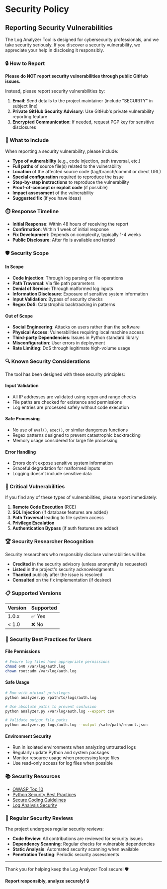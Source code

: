 # Security Policy

## Reporting Security Vulnerabilities

The Log Analyzer Tool is designed for cybersecurity professionals, and we take security seriously. If you discover a security vulnerability, we appreciate your help in disclosing it responsibly.

### 🔒 How to Report

**Please do NOT report security vulnerabilities through public GitHub issues.**

Instead, please report security vulnerabilities by:

1. **Email**: Send details to the project maintainer (include "SECURITY" in subject line)
2. **Private GitHub Security Advisory**: Use GitHub's private vulnerability reporting feature
3. **Encrypted Communication**: If needed, request PGP key for sensitive disclosures

### 📝 What to Include

When reporting a security vulnerability, please include:

- **Type of vulnerability** (e.g., code injection, path traversal, etc.)
- **Full paths** of source file(s) related to the vulnerability
- **Location** of the affected source code (tag/branch/commit or direct URL)
- **Special configuration** required to reproduce the issue
- **Step-by-step instructions** to reproduce the vulnerability
- **Proof-of-concept or exploit code** (if possible)
- **Impact assessment** of the vulnerability
- **Suggested fix** (if you have ideas)

### ⏱️ Response Timeline

- **Initial Response**: Within 48 hours of receiving the report
- **Confirmation**: Within 1 week of initial response
- **Fix Development**: Depends on complexity, typically 1-4 weeks
- **Public Disclosure**: After fix is available and tested

### 🛡️ Security Scope

#### In Scope

- **Code Injection**: Through log parsing or file operations
- **Path Traversal**: Via file path parameters
- **Denial of Service**: Through malformed log inputs
- **Information Disclosure**: Exposure of sensitive system information
- **Input Validation**: Bypass of security checks
- **Regex DoS**: Catastrophic backtracking in patterns

#### Out of Scope

- **Social Engineering**: Attacks on users rather than the software
- **Physical Access**: Vulnerabilities requiring local machine access
- **Third-party Dependencies**: Issues in Python standard library
- **Misconfiguration**: User errors in deployment
- **Rate Limiting**: DoS through legitimate high-volume usage

### 🔍 Known Security Considerations

The tool has been designed with these security principles:

#### Input Validation

- All IP addresses are validated using regex and range checks
- File paths are checked for existence and permissions
- Log entries are processed safely without code execution

#### Safe Processing

- No use of `eval()`, `exec()`, or similar dangerous functions
- Regex patterns designed to prevent catastrophic backtracking
- Memory usage considered for large file processing

#### Error Handling

- Errors don't expose sensitive system information
- Graceful degradation for malformed inputs
- Logging doesn't include sensitive data

### 🚨 Critical Vulnerabilities

If you find any of these types of vulnerabilities, please report immediately:

1. **Remote Code Execution** (RCE)
2. **SQL Injection** (if database features are added)
3. **Path Traversal** leading to file system access
4. **Privilege Escalation**
5. **Authentication Bypass** (if auth features are added)

### 🏆 Security Researcher Recognition

Security researchers who responsibly disclose vulnerabilities will be:

- **Credited** in the security advisory (unless anonymity is requested)
- **Listed** in the project's security acknowledgments
- **Thanked** publicly after the issue is resolved
- **Consulted** on the fix implementation (if desired)

### 📋 Supported Versions

| Version | Supported |
| ------- | --------- |
| 1.0.x   | ✅ Yes    |
| < 1.0   | ❌ No     |

### 🔧 Security Best Practices for Users

#### File Permissions

```bash
# Ensure log files have appropriate permissions
chmod 640 /var/log/auth.log
chown root:adm /var/log/auth.log
```

#### Safe Usage

```bash
# Run with minimal privileges
python analyzer.py /path/to/logs/auth.log

# Use absolute paths to prevent confusion
python analyzer.py /var/log/auth.log --export csv

# Validate output file paths
python analyzer.py logs/auth.log --output /safe/path/report.json
```

#### Environment Security

- Run in isolated environments when analyzing untrusted logs
- Regularly update Python and system packages
- Monitor resource usage when processing large files
- Use read-only access for log files when possible

### 📚 Security Resources

- [OWASP Top 10](https://owasp.org/www-project-top-ten/)
- [Python Security Best Practices](https://python.org/dev/security/)
- [Secure Coding Guidelines](https://wiki.sei.cmu.edu/confluence/display/seccode/)
- [Log Analysis Security](https://www.sans.org/white-papers/1168/)

### 🔄 Regular Security Reviews

The project undergoes regular security reviews:

- **Code Review**: All contributions are reviewed for security issues
- **Dependency Scanning**: Regular checks for vulnerable dependencies
- **Static Analysis**: Automated security scanning when available
- **Penetration Testing**: Periodic security assessments

---

Thank you for helping keep the Log Analyzer Tool secure! 🛡️

**Report responsibly, analyze securely!** 🔒
